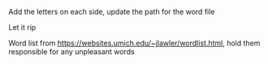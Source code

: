 Add the letters on each side, update the path for the word file

Let it rip

Word list from https://websites.umich.edu/~jlawler/wordlist.html, hold them responsible for any unpleasant words
